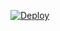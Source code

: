 ﻿[![Deploy](https://www.herokucdn.com/deploy/button.png)](https://dashboard.heroku.com/new?template=https://github.com/sanheyzh/snaegeyi.git)
